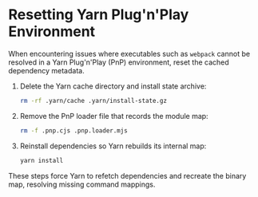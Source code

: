 # Resetting Yarn Plug'n'Play Environment

When encountering issues where executables such as `webpack` cannot be resolved in a Yarn Plug'n'Play (PnP) environment, reset the cached dependency metadata.

1. Delete the Yarn cache directory and install state archive:
   ```sh
   rm -rf .yarn/cache .yarn/install-state.gz
   ```
2. Remove the PnP loader file that records the module map:
   ```sh
   rm -f .pnp.cjs .pnp.loader.mjs
   ```
3. Reinstall dependencies so Yarn rebuilds its internal map:
   ```sh
   yarn install
   ```

These steps force Yarn to refetch dependencies and recreate the binary map, resolving missing command mappings.
